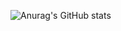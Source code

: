 ![Anurag's GitHub stats](https://github-readme-stats.vercel.app/api?username=AgoolM&show_icons=true&theme=react)

